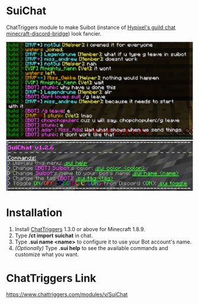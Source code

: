 # SuiChat
ChatTriggers module to make Suibot (instance of [Hypixel's guild chat minecraft-discord-bridge](https://github.com/suicidejerk/hypixel-discord-chat-bridge)) look fancier.

![Example](example.png)
![Help](helpMsg.png)

# Installation
1. Install [ChatTriggers](https://www.chattriggers.com) 1.3.0 or above for Minecraft 1.8.9.
2. Type **/ct import suichat** in chat.
3. Type **.sui name \<name\>** to configure it to use your Bot account's name.
4. *(Optionally)* Type **.sui help** to see the available commands and customize what you want.

# ChatTriggers Link
https://www.chattriggers.com/modules/v/SuiChat

